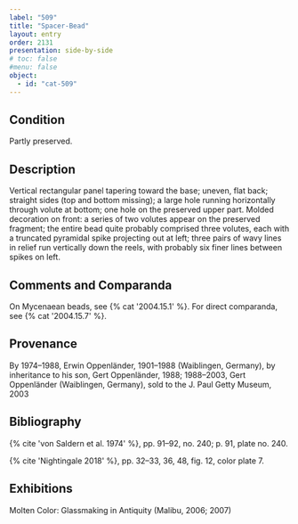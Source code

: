 ```yaml
---
label: "509"
title: "Spacer-Bead"
layout: entry
order: 2131
presentation: side-by-side
# toc: false
#menu: false 
object:
  - id: "cat-509"
---
```


## Condition

Partly preserved.

## Description

Vertical rectangular panel tapering toward the base; uneven, flat back; straight sides (top and bottom missing); a large hole running horizontally through volute at bottom; one hole on the preserved upper part. Molded decoration on front: a series of two volutes appear on the preserved fragment; the entire bead quite probably comprised three volutes, each with a truncated pyramidal spike projecting out at left; three pairs of wavy lines in relief run vertically down the reels, with probably six finer lines between spikes on left.

## Comments and Comparanda

On Mycenaean beads, see {% cat '2004.15.1' %}.  For direct comparanda, see {% cat '2004.15.7' %}.

## Provenance

By 1974–1988, Erwin Oppenländer, 1901–1988 (Waiblingen, Germany), by inheritance to his son, Gert Oppenländer, 1988; 1988–2003, Gert Oppenländer (Waiblingen, Germany), sold to the J. Paul Getty Museum, 2003

## Bibliography

{% cite 'von Saldern et al. 1974' %}, pp. 91–92, no. 240; p. 91, plate no. 240.

{% cite 'Nightingale 2018' %}, pp. 32–33, 36, 48, fig. 12, color plate 7.

## Exhibitions

Molten Color: Glassmaking in Antiquity (Malibu, 2006; 2007)